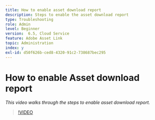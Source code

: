 ```yaml
---
title: How to enable asset download report
description: Steps to enable the asset download report
type: Troubleshooting
role: Admin
level: Beginner
version:  6.5, Cloud Service
feature: Adobe Asset Link
topic: Administration
index: y
exl-id: d50f626b-ced8-4320-91c2-738687bec295
---
```

# How to enable Asset download report

*This video walks through the steps to enable asset download report.*

>[!VIDEO](https://video.tv.adobe.com/v/335463?quality=12&learn=on)
